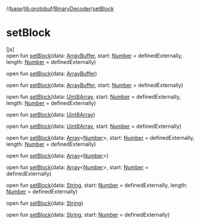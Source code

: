 //[base](../../../index.md)/[lib.protobuf](../index.md)/[BinaryDecoder](index.md)/[setBlock](set-block.md)

# setBlock

[js]\
open fun [setBlock](set-block.md)(data: [ArrayBuffer](https://kotlinlang.org/api/latest/jvm/stdlib/org.khronos.webgl/-array-buffer/index.html), start: [Number](https://kotlinlang.org/api/latest/jvm/stdlib/kotlin/-number/index.html) = definedExternally, length: [Number](https://kotlinlang.org/api/latest/jvm/stdlib/kotlin/-number/index.html) = definedExternally)

open fun [setBlock](set-block.md)(data: [ArrayBuffer](https://kotlinlang.org/api/latest/jvm/stdlib/org.khronos.webgl/-array-buffer/index.html))

open fun [setBlock](set-block.md)(data: [ArrayBuffer](https://kotlinlang.org/api/latest/jvm/stdlib/org.khronos.webgl/-array-buffer/index.html), start: [Number](https://kotlinlang.org/api/latest/jvm/stdlib/kotlin/-number/index.html) = definedExternally)

open fun [setBlock](set-block.md)(data: [Uint8Array](https://kotlinlang.org/api/latest/jvm/stdlib/org.khronos.webgl/-uint8-array/index.html), start: [Number](https://kotlinlang.org/api/latest/jvm/stdlib/kotlin/-number/index.html) = definedExternally, length: [Number](https://kotlinlang.org/api/latest/jvm/stdlib/kotlin/-number/index.html) = definedExternally)

open fun [setBlock](set-block.md)(data: [Uint8Array](https://kotlinlang.org/api/latest/jvm/stdlib/org.khronos.webgl/-uint8-array/index.html))

open fun [setBlock](set-block.md)(data: [Uint8Array](https://kotlinlang.org/api/latest/jvm/stdlib/org.khronos.webgl/-uint8-array/index.html), start: [Number](https://kotlinlang.org/api/latest/jvm/stdlib/kotlin/-number/index.html) = definedExternally)

open fun [setBlock](set-block.md)(data: [Array](https://kotlinlang.org/api/latest/jvm/stdlib/kotlin/-array/index.html)&lt;[Number](https://kotlinlang.org/api/latest/jvm/stdlib/kotlin/-number/index.html)&gt;, start: [Number](https://kotlinlang.org/api/latest/jvm/stdlib/kotlin/-number/index.html) = definedExternally, length: [Number](https://kotlinlang.org/api/latest/jvm/stdlib/kotlin/-number/index.html) = definedExternally)

open fun [setBlock](set-block.md)(data: [Array](https://kotlinlang.org/api/latest/jvm/stdlib/kotlin/-array/index.html)&lt;[Number](https://kotlinlang.org/api/latest/jvm/stdlib/kotlin/-number/index.html)&gt;)

open fun [setBlock](set-block.md)(data: [Array](https://kotlinlang.org/api/latest/jvm/stdlib/kotlin/-array/index.html)&lt;[Number](https://kotlinlang.org/api/latest/jvm/stdlib/kotlin/-number/index.html)&gt;, start: [Number](https://kotlinlang.org/api/latest/jvm/stdlib/kotlin/-number/index.html) = definedExternally)

open fun [setBlock](set-block.md)(data: [String](https://kotlinlang.org/api/latest/jvm/stdlib/kotlin/-string/index.html), start: [Number](https://kotlinlang.org/api/latest/jvm/stdlib/kotlin/-number/index.html) = definedExternally, length: [Number](https://kotlinlang.org/api/latest/jvm/stdlib/kotlin/-number/index.html) = definedExternally)

open fun [setBlock](set-block.md)(data: [String](https://kotlinlang.org/api/latest/jvm/stdlib/kotlin/-string/index.html))

open fun [setBlock](set-block.md)(data: [String](https://kotlinlang.org/api/latest/jvm/stdlib/kotlin/-string/index.html), start: [Number](https://kotlinlang.org/api/latest/jvm/stdlib/kotlin/-number/index.html) = definedExternally)
